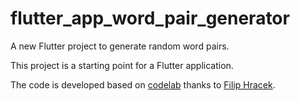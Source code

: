 # flutter_app_word_pair_generator

A new Flutter project to generate random word pairs.

This project is a starting point for a Flutter application.

The code is developed based on [codelab](https://docs.flutter.dev/get-started/codelab) thanks to [Filip Hracek](https://github.com/filiph).
